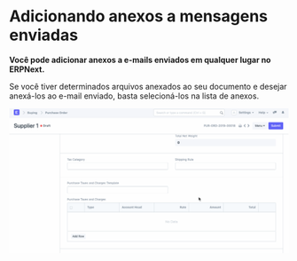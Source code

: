 # Adicionando anexos a mensagens enviadas


**Você pode adicionar anexos a e-mails enviados em qualquer lugar no ERPNext.**


Se você tiver determinados arquivos anexados ao seu documento e desejar anexá-los ao e-mail enviado, basta selecioná-los na lista de anexos.


![Anexos em mensagens enviadas](/files/using-add-attachments-in-message.gif)


